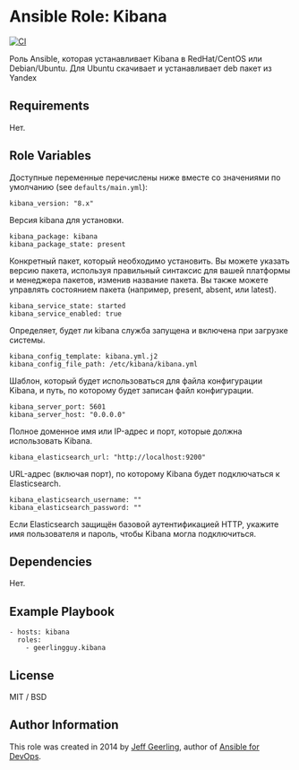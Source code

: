 # Ansible Role: Kibana

[![CI](https://github.com/geerlingguy/ansible-role-kibana/actions/workflows/ci.yml/badge.svg)](https://github.com/geerlingguy/ansible-role-kibana/actions/workflows/ci.yml)

Роль Ansible, которая устанавливает Kibana в RedHat/CentOS или Debian/Ubuntu. Для Ubuntu скачивает и устанавливает deb пакет из Yandex

## Requirements

Нет.

## Role Variables

Доступные переменные перечислены ниже вместе со значениями по умолчанию (see `defaults/main.yml`):

    kibana_version: "8.x"

Версия kibana для установки.

    kibana_package: kibana
    kibana_package_state: present

Конкретный пакет, который необходимо установить. Вы можете указать версию пакета, используя правильный синтаксис для вашей платформы и менеджера пакетов, изменив название пакета. Вы также можете управлять состоянием пакета (например, present, absent, или latest).

    kibana_service_state: started
    kibana_service_enabled: true

Определяет, будет ли kibana служба запущена и включена при загрузке системы.

    kibana_config_template: kibana.yml.j2
    kibana_config_file_path: /etc/kibana/kibana.yml

Шаблон, который будет использоваться для файла конфигурации Kibana, и путь, по которому будет записан файл конфигурации.

    kibana_server_port: 5601
    kibana_server_host: "0.0.0.0"

Полное доменное имя или IP-адрес и порт, которые должна использовать Kibana.

    kibana_elasticsearch_url: "http://localhost:9200"

URL-адрес (включая порт), по которому Kibana будет подключаться к Elasticsearch.

    kibana_elasticsearch_username: ""
    kibana_elasticsearch_password: ""

Если Elasticsearch защищён базовой аутентификацией HTTP, укажите имя пользователя и пароль, чтобы Kibana могла подключиться.



## Dependencies

Нет.

## Example Playbook

    - hosts: kibana
      roles:
        - geerlingguy.kibana

## License

MIT / BSD

## Author Information

This role was created in 2014 by [Jeff Geerling](https://www.jeffgeerling.com/), author of [Ansible for DevOps](https://www.ansiblefordevops.com/).
